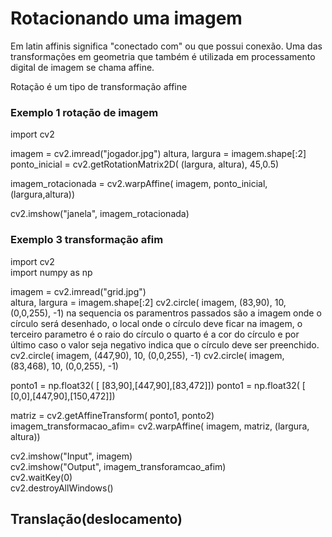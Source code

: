 <h1>Rotacionando uma imagem</h1>
<p>Em latin affinis significa "conectado com" ou que possui conexão. Uma das transformações em geometria que também é 
utilizada em processamento digital de imagem se chama affine.</p>
<p>Rotação é um tipo de transformação affine</p>
<h3>Exemplo 1 rotação de imagem  </h3>

import cv2

imagem = cv2.imread("jogador.jpg")
altura, largura = imagem.shape[:2]
ponto_inicial = cv2.getRotationMatrix2D( (largura, altura), 45,0.5)

imagem_rotacionada = cv2.warpAffine( imagem, ponto_inicial, (largura,altura))
 
cv2.imshow("janela", imagem_rotacionada)

<h3>Exemplo 3 transformação afim</h3>

import cv2<br>
import numpy as np<br>

imagem = cv2.imread("grid.jpg")<br>
altura, largura = imagem.shape[:2]
cv2.circle( imagem, (83,90), 10, (0,0,255), -1) na sequencia os paramentros passados são a imagem onde o círculo será desenhado,
o local onde o círculo deve ficar na imagem, o terceiro parametro é o raio do círculo o quarto é a cor do círculo e por último caso o valor seja negativo indica que o círculo deve ser preenchido.
cv2.circle( imagem, (447,90), 10, (0,0,255), -1)
cv2.circle( imagem, (83,468), 10, (0,0,255), -1)

ponto1 = np.float32( [ [83,90],[447,90],[83,472]])
ponto1 = np.float32( [ [0,0],[447,90],[150,472]])

matriz = cv2.getAffineTransform( ponto1, ponto2)
imagem_transformacao_afim= cv2.warpAffine( imagem, matriz, (largura, altura))

cv2.imshow("Input", imagem)<br>
cv2.imshow("Output", imagem_transforamcao_afim)<br>
cv2.waitKey(0)<br>
cv2.destroyAllWindows()<br>




<h2>Translação(deslocamento)</h2>
<p></p>
